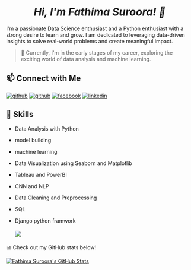 <h1 align="center"><i>Hi, I'm Fathima Suroora! 👋</i></h1>

I'm a passionate Data Science enthusiast and a Python enthusiast with a strong desire to learn and grow. I am dedicated to leveraging data-driven insights to solve real-world problems and create meaningful impact. 

>🌱 Currently, I'm in the early stages of my career, exploring the exciting world of data analysis and machine learning.



## 📫 Connect with Me


[![github](https://img.shields.io/badge/Gmail-D14836?style=for-the-badge&logo=gmail&logoColor=white)][0]
[![github](https://img.shields.io/badge/Discord-5865F2?style=for-the-badge&logo=discord&logoColor=black)][1]
[![facebook](https://img.shields.io/badge/Facebook-1877F2?style=for-the-badge&logo=facebook&logoColor=white)][2]
[![linkedin](https://img.shields.io/badge/LinkedIn-0077B5?style=for-the-badge&logo=linkedin&logoColor=black)][3]

[0]: mailto:akmsuroorafathima@gmail.com
[1]: https://discord.com/channels/@me
[2]: https://www.facebook.com/profile.php?id=100021202861006
[3]: https://www.linkedin.com/in/fathima-suroora-7a6716199/




## 🔧 Skills

- Data Analysis with Python
- model building
- machine learning
- Data Visualization using Seaborn and Matplotlib
- Tableau and PowerBI
- CNN and NLP
- Data Cleaning and Preprocessing
- SQL
- Django python framwork

  


  <h4><img src="https://skillicons.dev/icons?i=html,css,django,github,linux,matlab,mysql,py,r,tensorflow,atom" />
  





📊 Check out my GitHub stats below!

[![Fathima Suroora's GitHub Stats](https://github-readme-stats.vercel.app/api?username=suroora&show_icons=true&theme=radical)](https://github.com/anuraghazra/github-readme-stats)

<!---
suroora/suroora is a ✨ special ✨ repository because its `README.md` (this file) appears on your GitHub profile.
You can click the Preview link to take a look at your changes.
--->
